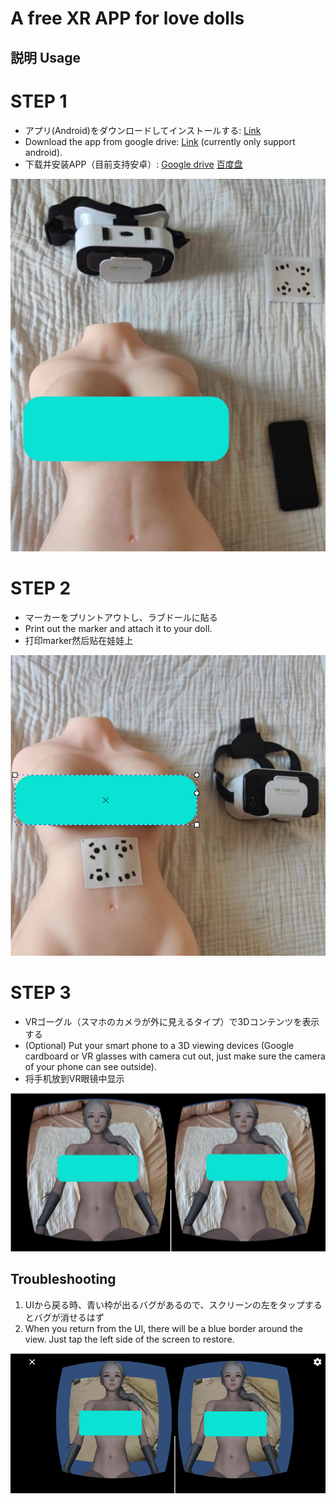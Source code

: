 # A free XR APP for love dolls

## 説明 Usage

# STEP 1
* アプリ(Android)をダウンロードしてインストールする: [Link](https://drive.google.com/file/d/1sbT4ZYpqJFfpUwOfbHfPKs3Ge3xDbKDp/view?usp=drive_link)
* Download the app from google drive: [Link](https://drive.google.com/file/d/1sbT4ZYpqJFfpUwOfbHfPKs3Ge3xDbKDp/view?usp=drive_link) (currently only support android).
* 下载并安装APP（目前支持安卓）: [Google drive](https://drive.google.com/file/d/1sbT4ZYpqJFfpUwOfbHfPKs3Ge3xDbKDp/view?usp=drive_link) [百度盘](https://pan.baidu.com/s/1lHJd9ONstHIfjzYVBCyf7g?pwd=h9gb)
<img src="imgs/require.png" alt="drawing"/>

# STEP 2
* マーカーをプリントアウトし、ラブドールに貼る
* Print out the marker and attach it to your doll.
* 打印marker然后贴在娃娃上
<img src="imgs/prepare.png" alt="drawing"/>

# STEP 3
* VRゴーグル（スマホのカメラが外に見えるタイプ）で3Dコンテンツを表示する
* (Optional) Put your smart phone to a 3D viewing devices (Google cardboard or VR glasses with camera cut out, just make sure the camera of your phone can see outside).
* 将手机放到VR眼镜中显示
<img src="imgs/demo.png" alt="drawing"/>


## Troubleshooting
1. UIから戻る時、青い枠が出るバグがあるので、スクリーンの左をタップするとバグが消せるはず
1. When you return from the UI, there will be a blue border around the view. Just tap the left side of the screen to restore.
<img src="imgs/bug.png" alt="drawing"/>